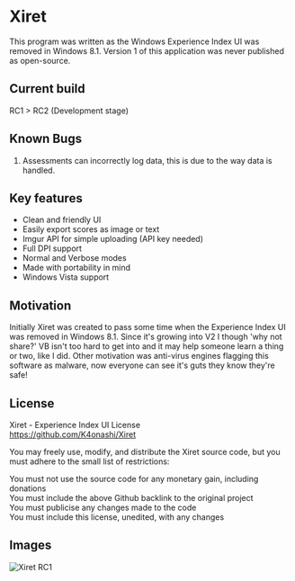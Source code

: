 # Xiret
This program was written as the Windows Experience Index UI was removed in Windows 8.1. Version 1 of this application was never published as open-source.

## Current build
RC1 > RC2 (Development stage)

## Known Bugs
1. Assessments can incorrectly log data, this is due to the way data is handled.

## Key features
 - Clean and friendly UI
 - Easily export scores as image or text
 - Imgur API for simple uploading (API key needed)
 - Full DPI support
 - Normal and Verbose modes
 - Made with portability in mind
 - Windows Vista support
 
## Motivation
Initially Xiret was created to pass some time when the Experience Index UI was removed in Windows 8.1. Since it's growing into V2 I
though 'why not share?' VB isn't too hard to get into and it may help someone learn a thing or two, like I did. Other motivation was anti-virus engines flagging this software as malware, now everyone can see it's guts they know they're safe!
 
## License
Xiret - Experience Index UI License  
https://github.com/K4onashi/Xiret

You may freely use, modify, and distribute the Xiret source code, but you must adhere to the small list of restrictions:

You must not use the source code for any monetary gain, including donations  
You must include the above Github backlink to the original project  
You must publicise any changes made to the code  
You must include this license, unedited, with any changes  

## Images

![Xiret RC1](https://bitmight.uk/software/xiret/resources/images/xiretrc1.png)


